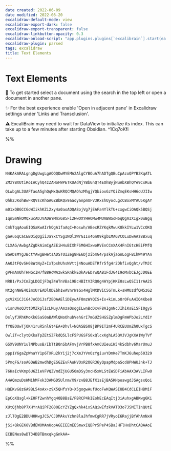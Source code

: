 ```yaml
---
date created: 2022-06-09
date modified: 2022-08-20
excalidraw-default-mode: view
excalidraw-export-dark: false
excalidraw-export-transparent: false
excalidraw-linkbutton-opacity: 0.3
excalidraw-onload-script: "app.plugins.plugins[`excalibrain`].start(ea.targetView.leaf);"
excalidraw-plugin: parsed
tags: excalidraw
title: Text Elements
---
```


# Text Elements
🚀 To get started
select a document using the search in the top left or
open a document in another pane.

✨ For the best experience enable 'Open in adjacent pane'
in Excalidraw settings under 'Links and Transclusion'.

⚠ ExcaliBrain may need to wait for DataView to initialize its index.
This can take up to a few minutes after starting Obsidian. ^1Cq7oKfi

%%
# Drawing
```compressed-json
N4KAkARALgngDgUwgLgAQQQDwMYEMA2AlgCYBOuA7hADTgQBuCpAzoQPYB2KqATL

ZMzYBXUtiRoIACyhQ4zZAHoFWPETKUAdNjYBbGnQT4EOhByjNuAbXBhQYe9CxRuE

QLwbgAL3UAFTaoA5ghQqMxQuKRQCMQAOhzMhgjYQbioxGzYQiZmqEKsHH6oUJIIw

Qhh2JKohBwFRQVscKhGAGZBbKQx9aaoyanpmUFV3RxshUyocLgcCBoxMYAU5KgAY

m01xQBGCCGoWIikhKZi2xy4a0aoAOQA8ojVg7jEAFa4YlkTU+cxgwCiOAQk5BQSj

Iqn5mNkOMQxucADJVADWYMmxG85Fi2HwOXYHHOMw4MUABWSoH6qQgAIXIgx0uBgq

CmkTqqAouEIQSaKwAIrhQgA1faAqC+Koswh/ABexRZYKqkMwuK8kkIYLw1VCcOKQ

gaAu6qCaCEBOiqQgiiJaYxCYSgINQlzWrGIIo4Gn09kgbLMAGVCOLuDwAAz8Bxuq

CLXAG/AwbgAZgDkAimCgAEEiH4uBIXhFSM6HIxwoRVEnCCmXAK4FnIGtcHEiFMfQ

BGADsMYgJBctYAwgBHetsADSTUIZeg8HE6DjzibmG4/pskAjaGnLogFBIhW49YAn

AAOJtFQvSH08WtNyZ+IxTpshUhsNVttj4NouADETRfr5fg4r2DhfivQght/vTMJC

gVFmAmUhTHHGcIH7fB8HdWAzwkSRnkkEQkAvEDrwQAB1FdJG4I9oMvbCEJgJD0EE

NRB1/PxJCmZgLDQIjF3qZ4WTnVBa19BcHBItV3RQ0g4AYpjKKE0sLwQSI11rAA2S

Nt2gnNWE4QimxUrEADlODEbh1wAVnrWsGx4HglMXDViC5GTmLk+sHMUzdfQM5zG2

gxV2XiCJiG4JoCDiJsf2EOAAEliDEywAF0mzWYQIS+Ix+kimLoOrOFuA4IQ4Kbe8

v1snUAoQJttDMZkplIcLMuy/AmzaQsqgILwnBcDxvF8AIgnNcJIhiKsEiSFI0gyS

DslyfJRhKMoKkGSaS0aBAWlQNoOhubVehGrI7mGUZSHGSZplmDgFmWPbJo2LYdiY

fYOEOUwTjOK41ruR5nlGt4EA+Dhvl+NQASBS08jBP9IT2mF4URCEUUmZh0UxTgcS

OwliT+clytQKkaTpZEtSZFkdQ5LlcF5PUGSFS0xQlcxKghLA5QVJVJgKXA1WyTVf

GSXV9UNY1ulNPbusB/IbTtB0nSbAFmvjVrPB8fxAmCUIeuiWJ4kSdbhv6MarUmuJ

ppp1Y6gaZpWnaYY1p6TXRu2kYij2j7cXmJYVnOzYgiuvYDmKe7TmKJ6uhep50329

5PmqFG/soAGQWB2mwdhDgESGZEvFAuHVOxR2OGR36yQpapMdpaScd8PHWUJnk+TJ

76KaIcVKmp6U6ZieVFVQZVmdZjUGU50mDSy3ncH5xWLStEWSDFiAbAAX3AVLIFwO

A4AQmzuDsWMihMFxk33AMGD5Ulnm/X9/zvB8JEfX1sEjBA5KHposwgdJSAgsxQoi

HQEKvG8z6A9BL54oAx+z9X5QHfsYQ+X5gogwAufUcoFwKQWASIUB4CdCLEIHBMiF

EpCoXQsgl+kE0Ff2wnhYgq40B8BsE/FBRCP4kIEohEcEAqItj3iAuhxgABKwg6Ki

XUtQjhb8P7XHYrAQiPF2G0OEcYZYZgQxhk4ixSAQiwEfzkVAT03o7JSMITInQUtE

zJlTOgE2BDUH0KwgJCS/CJDMAkuYzhn8laJhfmwCgRR7jVRyoI6RajjBfAhAmNxH

jSi+QkGEK8VBdEWOMAnUopAGEIEEmEESmwxIQBPr5PeP4SBaJHFlHxDhtCAQAAoE

ECBENes8wDT34DBTBmxqkgGnkAA=
```
%%